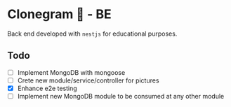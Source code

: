 # Clonegram 📸 - BE

Back end developed with `nestjs` for educational purposes.

## Todo

- [ ] Implement MongoDB with mongoose
- [ ] Crete new module/service/controller for pictures
- [x] Enhance e2e testing
- [ ] Implement new MongoDB module to be consumed at any other module
